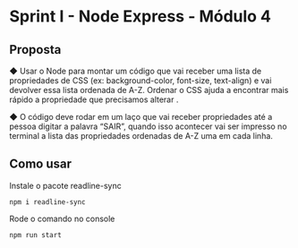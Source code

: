 # Sprint I - Node Express - Módulo 4

## Proposta 
◆ Usar o Node para montar um código que vai receber uma
lista de propriedades de CSS (ex: background-color, font-size,
text-align) e vai devolver essa lista ordenada de A-Z. Ordenar o CSS
ajuda a encontrar mais rápido a propriedade que precisamos
alterar .

◆ O código deve rodar em um laço que vai receber propriedades até
a pessoa digitar a palavra “SAIR”, quando isso acontecer vai ser
impresso no terminal a lista das propriedades ordenadas de A-Z
uma em cada linha.

## Como usar 
 Instale o pacote readline-sync

 ```
 npm i readline-sync
 ```

 Rode o comando no console

 ```
 npm run start
  ```

